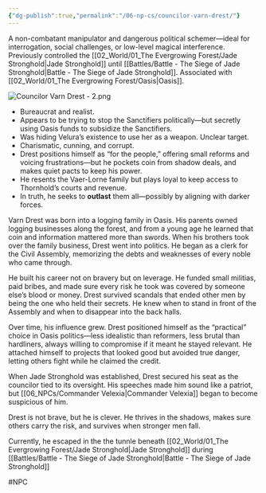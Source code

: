 ```yaml
---
{"dg-publish":true,"permalink":"/06-np-cs/councilor-varn-drest/"}
---
```


A non-combatant manipulator and dangerous political schemer—ideal for interrogation, social challenges, or low-level magical interference.
Previously controlled the [[02_World/01_The Evergrowing Forest/Jade Stronghold\|Jade Stronghold]] until [[Battles/Battle - The Siege of Jade Stronghold\|Battle - The Siege of Jade Stronghold]]. Associated with [[02_World/01_The Evergrowing Forest/Oasis\|Oasis]]. 

![Councilor Varn Drest - 2.png](/img/user/Councilor%20Varn%20Drest%20-%202.png)
- Bureaucrat and realist.
- Appears to be trying to stop the Sanctifiers politically—but secretly using Oasis funds to subsidize the Sanctifiers.
- Was hiding Velura’s existence to use her as a weapon. Unclear target.
- Charismatic, cunning, and corrupt.
- Drest positions himself as “for the people,” offering small reforms and voicing frustrations—but he pockets coin from shadow deals, and makes quiet pacts to keep his power.
- He resents the Vaer-Lorne family but plays loyal to keep access to Thornhold’s courts and revenue. 
- In truth, he seeks to **outlast** them all—possibly by aligning with darker forces. 

Varn Drest was born into a logging family in Oasis. His parents owned logging businesses along the forest, and from a young age he learned that coin and information mattered more than swords. When his brothers took over the family business, Drest went into politics. He began as a clerk for the Civil Assembly, memorizing the debts and weaknesses of every noble who came through.

He built his career not on bravery but on leverage. He funded small militias, paid bribes, and made sure every risk he took was covered by someone else’s blood or money. Drest survived scandals that ended other men by being the one who held their secrets. He knew when to stand in front of the Assembly and when to disappear into the back halls.

Over time, his influence grew. Drest positioned himself as the “practical” choice in Oasis politics—less idealistic than reformers, less brutal than hardliners, always willing to compromise if it meant he stayed relevant. He attached himself to projects that looked good but avoided true danger, letting others fight while he claimed the credit.

When Jade Stronghold was established, Drest secured his seat as the councilor tied to its oversight. His speeches made him sound like a patriot, but [[06_NPCs/Commander Velexia\|Commander Velexia]] began to become suspicious of him.

Drest is not brave, but he is clever. He thrives in the shadows, makes sure others carry the risk, and survives when stronger men fall.

Currently, he escaped in the the tunnle beneath [[02_World/01_The Evergrowing Forest/Jade Stronghold\|Jade Stronghold]] during [[Battles/Battle - The Siege of Jade Stronghold\|Battle - The Siege of Jade Stronghold]]


#NPC 

